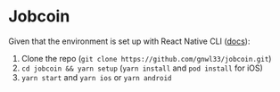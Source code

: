 # Jobcoin

Given that the environment is set up with React Native CLI ([docs](https://reactnative.dev/docs/environment-setup)):
1. Clone the repo (`git clone https://github.com/gnwl33/jobcoin.git`)
2. `cd jobcoin && yarn setup` (`yarn install` and `pod install` for iOS)
3. `yarn start` and `yarn ios` or `yarn android`
